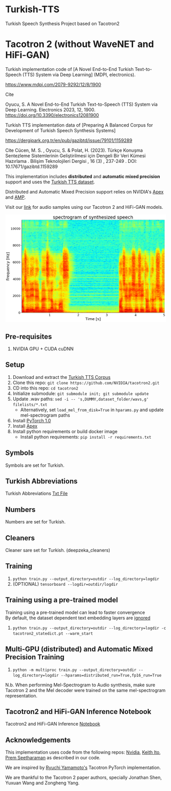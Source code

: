 # Turkish-TTS

Turkish Speech Synthesis Project based on Tacotron2

# Tacotron 2 (without WaveNET and HiFi-GAN)

Turkish implementation code of [A Novel End-to-End Turkish Text-to-Speech (TTS) System via Deep Learning]
(MDPI, electronics). 

https://www.mdpi.com/2079-9292/12/8/1900

Cite

Oyucu, S. A Novel End-to-End Turkish Text-to-Speech (TTS) System via Deep Learning. Electronics 2023, 12, 1900. https://doi.org/10.3390/electronics12081900


Turkish TTS implementation data of [Preparing A Balanced Corpus for Development of Turkish Speech Synthesis Systems]

https://dergipark.org.tr/en/pub/gazibtd/issue/79101/1159289

Cite
Cücen, M. S. , Oyucu, S. & Polat, H. (2023). Türkçe Konuşma Sentezleme Sistemlerinin Geliştirilmesi için Dengeli Bir Veri Kümesi Hazırlama . Bilişim Teknolojileri Dergisi , 16 (3) , 237-249 . DOI: 10.17671/gazibtd.1159289



This implementation includes **distributed** and **automatic mixed precision** support
and uses the [Turkish TTS dataset](https://drive.google.com/file/d/1YMwTLczUs9bs-0Ukg3zlxoMrnteveiiM/view).

Distributed and Automatic Mixed Precision support relies on NVIDIA's [Apex] and [AMP].

Visit our [link](https://drive.google.com/drive/folders/187kcirx-gwQLg4nfzovhX2FNrMTz9njc) for audio samples using our Tacotron 2 and 
HiFi-GAN models.

![Spectrogram of synthesized speech](1.jpg)


## Pre-requisites
1. NVIDIA GPU + CUDA cuDNN

## Setup
1. Download and extract the [Turkish TTS Corpus](https://drive.google.com/file/d/1YMwTLczUs9bs-0Ukg3zlxoMrnteveiiM/view)
2. Clone this repo: `git clone https://github.com/NVIDIA/tacotron2.git`
3. CD into this repo: `cd tacotron2`
4. Initialize submodule: `git submodule init; git submodule update`
5. Update .wav paths: `sed -i -- 's,DUMMY,dataset_folder/wavs,g' filelists/*.txt`
    - Alternatively, set `load_mel_from_disk=True` in `hparams.py` and update mel-spectrogram paths 
6. Install [PyTorch 1.0]
7. Install [Apex]
8. Install python requirements or build docker image 
    - Install python requirements: `pip install -r requirements.txt`

## Symbols
Symbols are set for Turkish.

## Turkish Abbreviations
Turkish Abbreviations [Txt File](abbreviations.txt)

## Numbers
 Numbers are set for Turkish.
 
## Cleaners
Cleaner sare set for Turkish. (deepzeka_cleaners)

## Training
1. `python train.py --output_directory=outdir --log_directory=logdir`
2. (OPTIONAL) `tensorboard --logdir=outdir/logdir`

## Training using a pre-trained model
Training using a pre-trained model can lead to faster convergence  
By default, the dataset dependent text embedding layers are [ignored]


1. `python train.py --output_directory=outdir --log_directory=logdir -c tacotron2_statedict.pt --warm_start`

## Multi-GPU (distributed) and Automatic Mixed Precision Training
1. `python -m multiproc train.py --output_directory=outdir --log_directory=logdir --hparams=distributed_run=True,fp16_run=True`


N.b.  When performing Mel-Spectrogram to Audio synthesis, make sure Tacotron 2
and the Mel decoder were trained on the same mel-spectrogram representation. 


## Tacotron2 and HiFi-GAN Inference Notebook
Tacotron2 and HiFi-GAN Inference [Notebook](https://colab.research.google.com/drive/1dxVcqe4m-AU8NAA1I1MW1N9HYBO_oii_?usp=sharing)


## Acknowledgements
This implementation uses code from the following repos: [Nvidia](https://github.com/NVIDIA/tacotron2),
[Keith Ito](https://github.com/keithito/tacotron/), 
[Prem Seetharaman](https://github.com/pseeth/pytorch-stft) as described in our code.


We are inspired by [Ryuchi Yamamoto's](https://github.com/r9y9/tacotron_pytorch)
Tacotron PyTorch implementation.

We are thankful to the Tacotron 2 paper authors, specially Jonathan Shen, Yuxuan
Wang and Zongheng Yang.


[WaveGlow]: https://drive.google.com/open?id=1rpK8CzAAirq9sWZhe9nlfvxMF1dRgFbF
[Tacotron 2]: https://drive.google.com/file/d/1c5ZTuT7J08wLUoVZ2KkUs_VdZuJ86ZqA/view?usp=sharing
[pytorch 1.0]: https://github.com/pytorch/pytorch#installation
[website]: https://nv-adlr.github.io/WaveGlow
[ignored]: https://github.com/NVIDIA/tacotron2/blob/master/hparams.py#L22
[Apex]: https://github.com/nvidia/apex
[AMP]: https://github.com/NVIDIA/apex/tree/master/apex/amp
